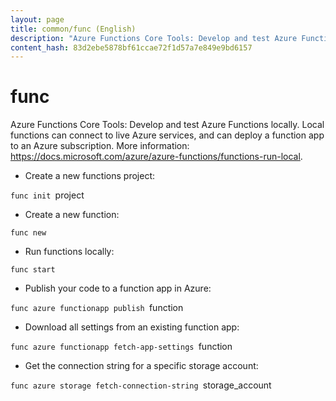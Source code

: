 ```yaml
---
layout: page
title: common/func (English)
description: "Azure Functions Core Tools: Develop and test Azure Functions locally."
content_hash: 83d2ebe5878bf61ccae72f1d57a7e849e9bd6157
---
```

# func

Azure Functions Core Tools: Develop and test Azure Functions locally.
Local functions can connect to live Azure services, and can deploy a function app to an Azure subscription.
More information: <https://docs.microsoft.com/azure/azure-functions/functions-run-local>.

- Create a new functions project:

`func init `<span class="tldr-var badge badge-pill bg-dark-lm bg-white-dm text-white-lm text-dark-dm font-weight-bold">project</span>

- Create a new function:

`func new`

- Run functions locally:

`func start`

- Publish your code to a function app in Azure:

`func azure functionapp publish `<span class="tldr-var badge badge-pill bg-dark-lm bg-white-dm text-white-lm text-dark-dm font-weight-bold">function</span>

- Download all settings from an existing function app:

`func azure functionapp fetch-app-settings `<span class="tldr-var badge badge-pill bg-dark-lm bg-white-dm text-white-lm text-dark-dm font-weight-bold">function</span>

- Get the connection string for a specific storage account:

`func azure storage fetch-connection-string `<span class="tldr-var badge badge-pill bg-dark-lm bg-white-dm text-white-lm text-dark-dm font-weight-bold">storage_account</span>
